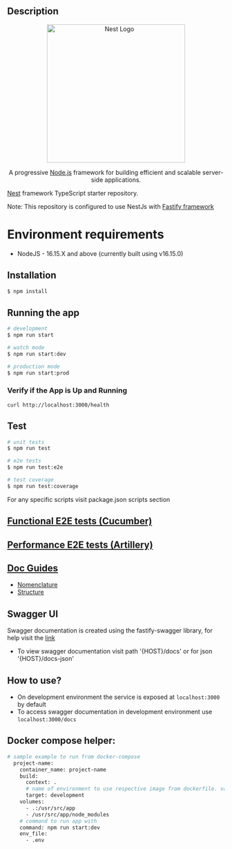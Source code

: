## Description

<p align="center">
  <a href="http://nestjs.com/" target="blank"><img src="https://nestjs.com/img/logo_text.svg" width="320" alt="Nest Logo" /></a>
</p>

[circleci-image]: https://img.shields.io/circleci/build/github/nestjs/nest/master?token=abc123def456
[circleci-url]: https://circleci.com/gh/nestjs/nest

<p align="center">
  A progressive <a href="http://nodejs.org" target="_blank">Node.js</a> framework for building efficient and scalable server-side applications.
</p>

[Nest](https://github.com/nestjs/nest) framework TypeScript starter repository.

Note: This repository is configured to use NestJs with [Fastify framework](https://www.fastify.io/)

# Environment requirements
- NodeJS - 16.15.X and above (currently built using v16.15.0)

## Installation

```bash
$ npm install
```

## Running the app

```bash
# development
$ npm run start

# watch mode
$ npm run start:dev

# production mode
$ npm run start:prod
```
### Verify if the App is Up and Running
``` curl http://localhost:3000/health ```

## Test

```bash
# unit tests
$ npm run test

# e2e tests
$ npm run test:e2e

# test coverage
$ npm run test:coverage
```

For any specific scripts visit package.json scripts section

## [Functional E2E tests (Cucumber)](https://github.com/DigitalAssetPortal/nest-skeleton/blob/main/test/functional/Readme.md)

## [Performance E2E tests (Artillery)](https://github.com/DigitalAssetPortal/nest-skeleton/blob/main/test/performance/Readme.md)

## [Doc Guides](https://github.com/DigitalAssetPortal/nest-skeleton/tree/main/docs)
- [Nomenclature](https://github.com/DigitalAssetPortal/nest-skeleton/blob/main/docs/Nomenclature.md)
- [Structure](https://github.com/DigitalAssetPortal/nest-skeleton/blob/main/docs/Structure.md)

## Swagger UI

Swagger documentation is created using the fastify-swagger library, for help visit the [link](https://docs.nestjs.com/openapi/introduction)
- To view swagger documentation visit path '{HOST}/docs' or for json '{HOST}/docs-json' 

## How to use?

- On development environment the service is exposed at `localhost:3000` by default
- To access swagger documentation in development environment use `localhost:3000/docs`

## Docker compose helper:

```bash
# sample example to run from docker-compose
  project-name:
    container_name: project-name
    build:
      context: .
      # name of environment to use respective image from dockerfile. values: [development, production]
      target: development
    volumes:
      - .:/usr/src/app
      - /usr/src/app/node_modules
    # command to run app with
    command: npm run start:dev
    env_file:
      - .env
```
